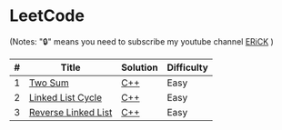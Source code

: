 # LeetCode
(Notes: "🔒" means you need to subscribe my youtube channel [ERiCK](https://www.youtube.com/channel/UCbUjGQ_5IpyrylzplVZKB9w) )


| # | Title | Solution | Difficulty |
|---| ----- | -------- | ---------- |
|1|[Two Sum](https://leetcode.com/problems/two-sum/)| [C++](Two-Sum.cpp)|Easy|
|2|[Linked List Cycle](https://leetcode.com/problems/linked-list-cycle/)| [C++](Linked-List-Cycle.cpp)|Easy|
|3|[Reverse Linked List](https://leetcode.com/problems/reverse-linked-list/)| [C++](Reverse-Linked-List.cpp)|Easy|
